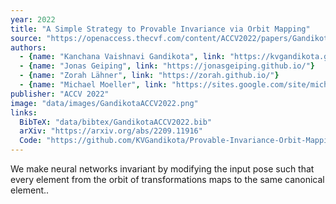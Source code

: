 ```yaml
---
year: 2022
title: "A Simple Strategy to Provable Invariance via Orbit Mapping"
source: "https://openaccess.thecvf.com/content/ACCV2022/papers/Gandikota_A_Simple_Strategy_to_Provable_Invariance_via_Orbit_Mapping_ACCV_2022_paper.pdf"
authors:
  - {name: "Kanchana Vaishnavi Gandikota", link: "https://kvgandikota.github.io/"}
  - {name: "Jonas Geiping", link: "https://jonasgeiping.github.io/"}
  - {name: "Zorah Lähner", link: "https://zorah.github.io/"}
  - {name: "Michael Moeller", link: "https://sites.google.com/site/michaelmoellermath"}
publisher: "ACCV 2022"
image: "data/images/GandikotaACCV2022.png"
links:
  BibTeX: "data/bibtex/GandikotaACCV2022.bib"
  arXiv: "https://arxiv.org/abs/2209.11916"
  Code: "https://github.com/KVGandikota/Provable-Invariance-Orbit-Mapping"
---
```

We make neural networks invariant by modifying the input pose such that every element from the orbit of transformations maps to the same canonical element..
